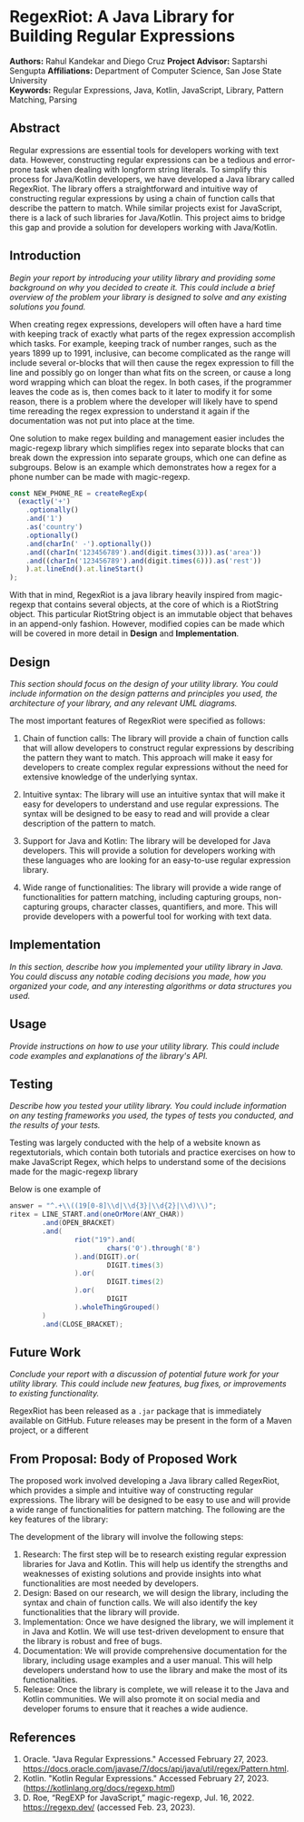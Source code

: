 # RegexRiot: A Java Library for Building Regular Expressions

**Authors:** Rahul Kandekar and Diego Cruz
**Project Advisor:** Saptarshi Sengupta
**Affiliations:** Department of Computer Science, San Jose State University  
**Keywords:** Regular Expressions, Java, Kotlin, JavaScript, Library, Pattern Matching, Parsing

## Abstract

Regular expressions are essential tools for developers working with text data. However, constructing regular expressions can be a tedious and error-prone task when dealing with longform string literals. To simplify this process for Java/Kotlin developers, we have developed a Java library called RegexRiot. The library offers a straightforward and intuitive way of constructing regular expressions by using a chain of function calls that describe the pattern to match. While similar projects exist for JavaScript, there is a lack of such libraries for Java/Kotlin. This project aims to bridge this gap and provide a solution for developers working with Java/Kotlin.

## Introduction

_Begin your report by introducing your utility library and providing some background on why you decided to create it. This could include a brief overview of the problem your library is designed to solve and any existing solutions you found._

When creating regex expressions, developers will often have a hard time with keeping track of exactly what parts of the regex expression accomplish which tasks. For example, keeping track of number ranges, such as the years 1899 up to 1991, inclusive, can become complicated as the range will include several or-blocks that will then cause the regex expression to fill the line and possibly go on longer than what fits on the screen, or cause a long word wrapping which can bloat the regex. In both cases, if the programmer leaves the code as is, then comes back to it later to modify it for some reason, there is a problem where the developer will likely have to spend time rereading the regex expression to understand it again if the documentation was not put into place at the time.

One solution to make regex building and management easier includes the magic-regexp library which simplifies regex into separate blocks that can break down the expression into separate groups, which one can define as subgroups. Below is an example which demonstrates how a regex for a phone number can be made with magic-regexp.

```javascript
const NEW_PHONE_RE = createRegExp(
  (exactly('+')
    .optionally()
    .and('1')
    .as('country')
    .optionally()
    .and(charIn(' -').optionally())
    .and((charIn('123456789').and(digit.times(3))).as('area'))
    .and((charIn('123456789').and(digit.times(6))).as('rest'))
    ).at.lineEnd().at.lineStart()
);
```

With that in mind, RegexRiot is a java library heavily inspired from magic-regexp that contains several objects, at the core of which is a RiotString object. This particular RiotString object is an immutable object that behaves in an append-only fashion. However, modified copies can be made which will be covered in more detail in **Design** and **Implementation**.

## Design

_This section should focus on the design of your utility library. You could include information on the design patterns and principles you used, the architecture of your library, and any relevant UML diagrams._

The most important features of RegexRiot were specified as follows:

1. Chain of function calls: The library will provide a chain of function calls that will allow developers to construct regular expressions by describing the pattern they want to match. This approach will make it easy for developers to create complex regular expressions without the need for extensive knowledge of the underlying syntax.

2. Intuitive syntax: The library will use an intuitive syntax that will make it easy for developers to understand and use regular expressions. The syntax will be designed to be easy to read and will provide a clear description of the pattern to match.

3. Support for Java and Kotlin: The library will be developed for Java developers. This will provide a solution for developers working with these languages who are looking for an easy-to-use regular expression library.

4. Wide range of functionalities: The library will provide a wide range of functionalities for pattern matching, including capturing groups, non-capturing groups, character classes, quantifiers, and more. This will provide developers with a powerful tool for working with text data.


## Implementation

_In this section, describe how you implemented your utility library in Java. You could discuss any notable coding decisions you made, how you organized your code, and any interesting algorithms or data structures you used._

## Usage

_Provide instructions on how to use your utility library. This could include code examples and explanations of the library's API._

## Testing

_Describe how you tested your utility library. You could include information on any testing frameworks you used, the types of tests you conducted, and the results of your tests._

Testing was largely conducted with the help of a website known as regextutorials, which contain both tutorials and practice exercises on how to make JavaScript Regex, which helps to understand some of the decisions made for the magic-regexp library 

Below is one example of 

```java
answer = "^.+\\((19[0-8]\\d|\\d{3}|\\d{2}|\\d)\\)";
ritex = LINE_START.and(oneOrMore(ANY_CHAR))
        .and(OPEN_BRACKET)
        .and(
                riot("19").and(
                        chars('0').through('8')
                ).and(DIGIT).or(
                        DIGIT.times(3)
                ).or(
                        DIGIT.times(2)
                ).or(
                        DIGIT
                ).wholeThingGrouped()
        )
        .and(CLOSE_BRACKET);
```

## Future Work

_Conclude your report with a discussion of potential future work for your utility library. This could include new features, bug fixes, or improvements to existing functionality._

RegexRiot has been released as a `.jar` package that is immediately available on GitHub. Future releases may be present in the form of a Maven project, or a different 


## From Proposal: Body of Proposed Work

The proposed work involved developing a Java library called RegexRiot, which provides a simple and intuitive way of constructing regular expressions. The library will be designed to be easy to use and will provide a wide range of functionalities for pattern matching. The following are the key features of the library:

The development of the library will involve the following steps:

1. Research: The first step will be to research existing regular expression libraries for Java and Kotlin. This will help us identify the strengths and weaknesses of existing solutions and provide insights into what functionalities are most needed by developers.
2. Design: Based on our research, we will design the library, including the syntax and chain of function calls. We will also identify the key functionalities that the library will provide.
3. Implementation: Once we have designed the library, we will implement it in Java and Kotlin. We will use test-driven development to ensure that the library is robust and free of bugs.
4. Documentation: We will provide comprehensive documentation for the library, including usage examples and a user manual. This will help developers understand how to use the library and make the most of its functionalities.
5. Release: Once the library is complete, we will release it to the Java and Kotlin communities. We will also promote it on social media and developer forums to ensure that it reaches a wide audience.

## References

1. Oracle. "Java Regular Expressions." Accessed February 27, 2023. https://docs.oracle.com/javase/7/docs/api/java/util/regex/Pattern.html.
2. Kotlin. "Kotlin Regular Expressions." Accessed February 27, 2023. (https://kotlinlang.org/docs/regexp.html)
3. D. Roe, “RegEXP for JavaScript,” magic-regexp, Jul. 16, 2022. https://regexp.dev/ (accessed Feb. 23, 2023).
